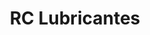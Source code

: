 ---
title: "RC Lubricantes"
url: /ciudad-autonoma-de-buenos-aires/rc-lubricantes/
shop: Autowerkstatt
---